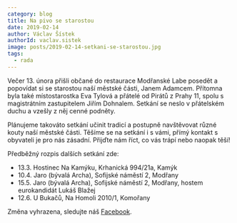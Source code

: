 ```yaml
---
category: blog
title: Na pivo se starostou
date: 2019-02-14
author: Václav Šístek
authorId: vaclav.sistek
image: posts/2019-02-14-setkani-se-starostou.jpg
tags:
  - rada
---
```


Večer 13. února přišli občané do restaurace Modřanské Labe posedět a popovídat si se starostou naší městské části, Janem Adamcem. Přítomna byla také místostarostka Eva Tylová a přátelé od Pirátů z Prahy 11, spolu s magistrátním zastupitelem Jiřím Dohnalem. Setkání se neslo v přátelském duchu a vzešly z něj cenné podněty.

Plánujeme takováto setkání učinit tradicí a postupně navštěvovat různé kouty naší městské části. Těšíme se na setkání i s vámi, přímý kontakt s obyvateli je pro nás zásadní. Přijďte nám říct, co vás trápí nebo naopak těší!

Předběžný rozpis dalších setkání zde:

- 13.3. Hostinec Na Kamýku, Krhanická 994/21a, Kamýk
- 10.4. Jaro (bývalá Archa), Sofijské náměstí 2, Modřany
- 15.5. Jaro (bývalá Archa), Sofijské náměstí 2, Modřany, hostem eurokandidát Lukáš Blažej
- 12.6. U Bukačů, Na Homoli 2010/1, Komořany

Změna vyhrazena, sledujte náš [Facebook](https://www.facebook.com/PiratiP12/).
